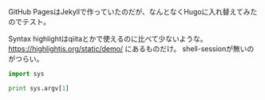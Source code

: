 <!--
.. date: 2015-09-25T22:02:31+09:00
.. draft: false
.. tags: GitHub, hugo
.. title: Hugoを入れてみた
.. socialsharing: true
-->

GitHub PagesはJekyllで作っていたのだが、なんとなくHugoに入れ替えてみたのでテスト。
<!--more-->
Syntax highlightはqiitaとかで使えるのに比べて少ないような。https://highlightjs.org/static/demo/ にあるものだけ。
shell-sessionが無いのがつらい。

```python
import sys

print sys.argv[1]
```
